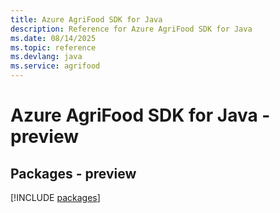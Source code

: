 ```yaml
---
title: Azure AgriFood SDK for Java
description: Reference for Azure AgriFood SDK for Java
ms.date: 08/14/2025
ms.topic: reference
ms.devlang: java
ms.service: agrifood
---
```

# Azure AgriFood SDK for Java - preview
## Packages - preview
[!INCLUDE [packages](agrifood-index.md)]